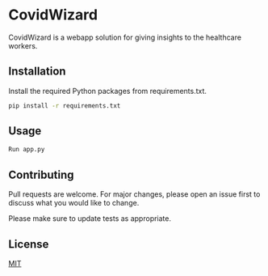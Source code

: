 # CovidWizard

CovidWizard is a webapp solution for giving insights to the healthcare workers.

## Installation

Install the required Python packages from requirements.txt.

```bash
pip install -r requirements.txt
```

## Usage

```python
Run app.py
```

## Contributing
Pull requests are welcome. For major changes, please open an issue first to discuss what you would like to change.

Please make sure to update tests as appropriate.

## License
[MIT](https://choosealicense.com/licenses/mit/)